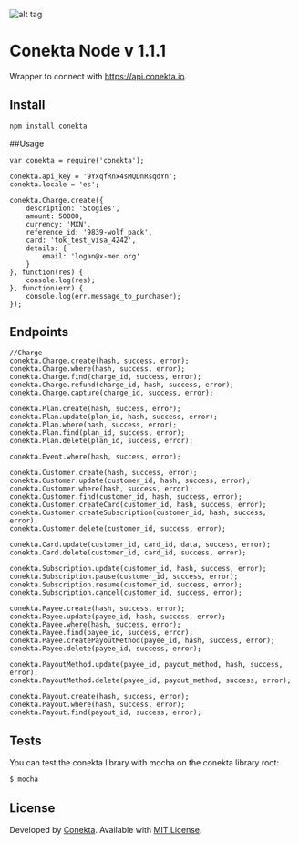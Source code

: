 ![alt tag](https://raw.github.com/conekta/conekta-node/master/readme_files/cover.png)

Conekta Node v 1.1.1
======================

Wrapper to connect with https://api.conekta.io.

## Install

```sh
npm install conekta
```

##Usage

```node
var conekta = require('conekta');

conekta.api_key = '9YxqfRnx4sMQDnRsqdYn';
conekta.locale = 'es';

conekta.Charge.create({
    description: 'Stogies',
    amount: 50000,
    currency: 'MXN',
    reference_id: '9839-wolf_pack',
    card: 'tok_test_visa_4242',
    details: {
        email: 'logan@x-men.org'
    }
}, function(res) {
    console.log(res);
}, function(err) {
    console.log(err.message_to_purchaser);
});
```

## Endpoints

```node
//Charge
conekta.Charge.create(hash, success, error);
conekta.Charge.where(hash, success, error);
conekta.Charge.find(charge_id, success, error);
conekta.Charge.refund(charge_id, hash, success, error);
conekta.Charge.capture(charge_id, success, error);

conekta.Plan.create(hash, success, error);
conekta.Plan.update(plan_id, hash, success, error);
conekta.Plan.where(hash, success, error);
conekta.Plan.find(plan_id, success, error);
conekta.Plan.delete(plan_id, success, error);

conekta.Event.where(hash, success, error);

conekta.Customer.create(hash, success, error);
conekta.Customer.update(customer_id, hash, success, error);
conekta.Customer.where(hash, success, error);
conekta.Customer.find(customer_id, hash, success, error);
conekta.Customer.createCard(customer_id, hash, success, error);
conekta.Customer.createSubscription(customer_id, hash, success, error);
conekta.Customer.delete(customer_id, success, error);

conekta.Card.update(customer_id, card_id, data, success, error);
conekta.Card.delete(customer_id, card_id, success, error);

conekta.Subscription.update(customer_id, hash, success, error);
conekta.Subscription.pause(customer_id, success, error);
conekta.Subscription.resume(customer_id, success, error);
conekta.Subscription.cancel(customer_id, success, error);

conekta.Payee.create(hash, success, error);
conekta.Payee.update(payee_id, hash, success, error);
conekta.Payee.where(hash, success, error);
conekta.Payee.find(payee_id, success, error);
conekta.Payee.createPayoutMethod(payee_id, hash, success, error);
conekta.Payee.delete(payee_id, success, error);

conekta.PayoutMethod.update(payee_id, payout_method, hash, success, error);
conekta.PayoutMethod.delete(payee_id, payout_method, success, error);

conekta.Payout.create(hash, success, error);
conekta.Payout.where(hash, success, error);
conekta.Payout.find(payout_id, success, error);
```

## Tests

You can test the conekta library with mocha on the conekta library root:

```sh
$ mocha
```

License
-------
Developed by [Conekta](https://www.conekta.io). Available with [MIT License](LICENSE).

